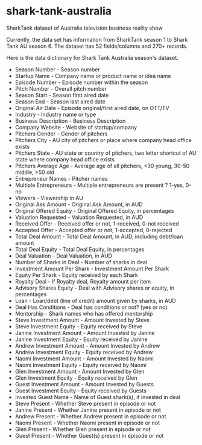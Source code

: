 # shark-tank-australia
SharkTank dataset of Australia television business reality show

Currently, the data set has information from SharkTank season 1 to Shark Tank AU season 6. The dataset has 52 fields/columns and 270+ records.

Here is the data dictionary for Shark Tank Australia season's dataset.

- Season Number - Season number
- Startup Name - Company name or product name or idea name
- Episode Number - Episode number within the season
- Pitch Number - Overall pitch number
- Season Start - Season first aired date
- Season End - Season last aired date
- Original Air Date - Episode original/first aired date, on OTT/TV
- Industry - Industry name or type
- Business Description - Business Description
- Company Website - Website of startup/company
- Pitchers Gender - Gender of pitchers
- Pitchers City - AU city of pitchers or place where company head office exists
- Pitchers State - AU state or country of pitchers, two letter shortcut of AU state where company head office exists
- Pitchers Average Age - Average age of all pitchers, <30 young, 30-50 middle, >50 old
- Entrepreneur Names - Pitcher names
- Multiple Entrepreneurs - Multiple entrepreneurs are present ?  1-yes, 0-no
- Viewers - Viewership in AU
- Original Ask Amount - Original Ask Amount, in AUD
- Original Offered Equity - Original Offered Equity, in percentages
- Valuation Requested - Valuation Requested, in AUD
- Received Offer - Received offer or not, 1-received, 0-not received
- Accepted Offer - Accepted offer or not, 1-accepted, 0-rejected
- Total Deal Amount - Total Deal Amount, in AUD, including debt/loan amount
- Total Deal Equity - Total Deal Equity, in percentages
- Deal Valuation - Deal Valuation, in AUD
- Number of Sharks in Deal - Number of sharks in deal
- Investment Amount Per Shark - Investment Amount Per Shark
- Equity Per Shark - Equity received by each Shark
- Royalty Deal - If Royalty deal, Royalty amount per item
- Advisory Shares Equity - Deal with Advisory shares or equity, in percentages
- Loan - Loan/debt (line of credit) amount given by sharks, in AUD
- Deal Has Conditions - Deal has conditions or not? (yes or no)
- Mentorship - Shark names who has offered mentorship
- Steve Investment Amount - Amount Invested by Steve
- Steve Investment Equity - Equity received by Steve
- Janine Investment Amount - Amount Invested by Janine
- Janine Investment Equity - Equity received by Janine
- Andrew Investment Amount - Amount Invested by Andrew
- Andrew Investment Equity - Equity received by Andrew
- Naomi Investment Amount - Amount Invested by Naomi
- Naomi Investment Equity - Equity received by Naomi
- Glen Investment Amount - Amount Invested by Glen
- Glen Investment Equity - Equity received by Glen
- Guest Investment Amount - Amount Invested by Guests
- Guest Investment Equity - Equity received by Guests
- Invested Guest Name - Name of Guest shark(s), if invested in deal
- Steve Present - Whether Steve present in episode or not
- Janine Present - Whether Janine present in episode or not
- Andrew Present - Whether Andrew present in episode or not
- Naomi Present - Whether Naomi present in episode or not
- Glen Present - Whether Glen present in episode or not
- Guest Present - Whether Guest(s) present in episode or not
